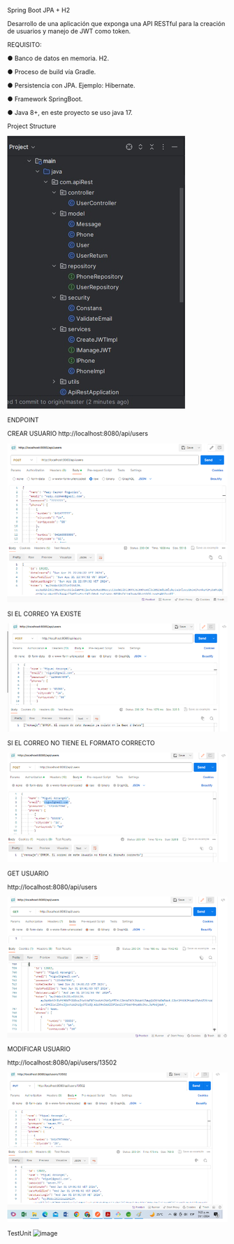 Spring Boot JPA + H2

Desarrollo de una aplicación que exponga una API RESTful para la creación de usuarios y manejo de JWT como token.

REQUISITO:

● Banco de datos en memoria. H2.

● Proceso de build vía Gradle.

● Persistencia con JPA. Ejemplo: Hibernate.

● Framework SpringBoot.

● Java 8+, en este proyecto se uso java 17.

Project Structure

![image](https://github.com/fhernandez204/apiRest/blob/master/project%20structure.png)

ENDPOINT

CREAR USUARIO
 http://localhost:8080/api/users

 
![image](https://github.com/fhernandez204/apiRest/blob/master/createUser.png)

SI EL CORREO YA EXISTE

![image](https://github.com/fhernandez204/francisco/blob/main/createUser2.png)

SI EL CORREO NO TIENE EL FORMATO CORRECTO

![image](https://github.com/fhernandez204/francisco/blob/master/createUser3.png)


GET USUARIO

 http://localhost:8080/api/users

 ![image](https://github.com/fhernandez204/francisco/blob/master/getUsers.png)


 MODIFICAR USUARIO

 http://localhost:8080/api/users/13502

 ![image](https://github.com/fhernandez204/francisco/blob/master/putUser.png)

 TestUnit
 ![image](https://github.com/fhernandez204/francisco/blob/master/testUnit.png)
 
